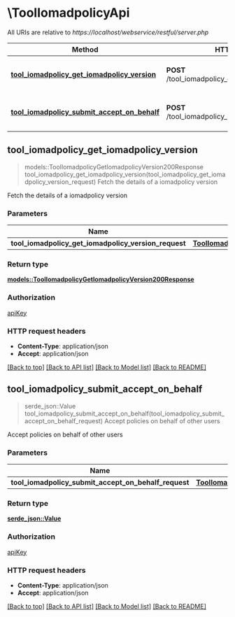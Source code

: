 # \ToolIomadpolicyApi

All URIs are relative to *https://localhost/webservice/restful/server.php*

Method | HTTP request | Description
------------- | ------------- | -------------
[**tool_iomadpolicy_get_iomadpolicy_version**](ToolIomadpolicyApi.md#tool_iomadpolicy_get_iomadpolicy_version) | **POST** /tool_iomadpolicy_get_iomadpolicy_version | Fetch the details of a iomadpolicy version
[**tool_iomadpolicy_submit_accept_on_behalf**](ToolIomadpolicyApi.md#tool_iomadpolicy_submit_accept_on_behalf) | **POST** /tool_iomadpolicy_submit_accept_on_behalf | Accept policies on behalf of other users



## tool_iomadpolicy_get_iomadpolicy_version

> models::ToolIomadpolicyGetIomadpolicyVersion200Response tool_iomadpolicy_get_iomadpolicy_version(tool_iomadpolicy_get_iomadpolicy_version_request)
Fetch the details of a iomadpolicy version

Fetch the details of a iomadpolicy version

### Parameters


Name | Type | Description  | Required | Notes
------------- | ------------- | ------------- | ------------- | -------------
**tool_iomadpolicy_get_iomadpolicy_version_request** | [**ToolIomadpolicyGetIomadpolicyVersionRequest**](ToolIomadpolicyGetIomadpolicyVersionRequest.md) |  | [required] |

### Return type

[**models::ToolIomadpolicyGetIomadpolicyVersion200Response**](tool_iomadpolicy_get_iomadpolicy_version_200_response.md)

### Authorization

[apiKey](../README.md#apiKey)

### HTTP request headers

- **Content-Type**: application/json
- **Accept**: application/json

[[Back to top]](#) [[Back to API list]](../README.md#documentation-for-api-endpoints) [[Back to Model list]](../README.md#documentation-for-models) [[Back to README]](../README.md)


## tool_iomadpolicy_submit_accept_on_behalf

> serde_json::Value tool_iomadpolicy_submit_accept_on_behalf(tool_iomadpolicy_submit_accept_on_behalf_request)
Accept policies on behalf of other users

Accept policies on behalf of other users

### Parameters


Name | Type | Description  | Required | Notes
------------- | ------------- | ------------- | ------------- | -------------
**tool_iomadpolicy_submit_accept_on_behalf_request** | [**ToolIomadpolicySubmitAcceptOnBehalfRequest**](ToolIomadpolicySubmitAcceptOnBehalfRequest.md) |  | [required] |

### Return type

[**serde_json::Value**](serde_json::Value.md)

### Authorization

[apiKey](../README.md#apiKey)

### HTTP request headers

- **Content-Type**: application/json
- **Accept**: application/json

[[Back to top]](#) [[Back to API list]](../README.md#documentation-for-api-endpoints) [[Back to Model list]](../README.md#documentation-for-models) [[Back to README]](../README.md)

